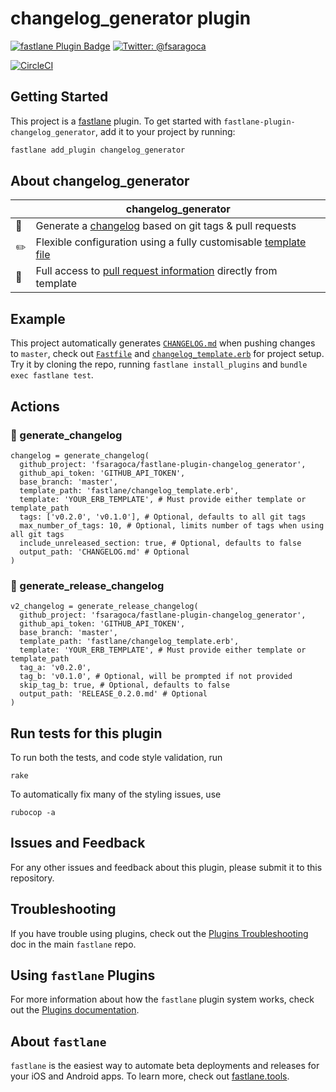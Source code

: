 # changelog_generator plugin

[![fastlane Plugin Badge](https://rawcdn.githack.com/fastlane/fastlane/master/fastlane/assets/plugin-badge.svg)](https://rubygems.org/gems/fastlane-plugin-changelog_generator)
[![Twitter: @fsaragoca](https://img.shields.io/badge/contact-@fsaragoca-blue.svg?style=flat)](https://twitter.com/fsaragoca)

[![CircleCI](https://circleci.com/gh/fsaragoca/fastlane-plugin-changelog_generator.svg?style=svg)](https://circleci.com/gh/fsaragoca/fastlane-plugin-changelog_generator)

## Getting Started

This project is a [fastlane](https://github.com/fastlane/fastlane) plugin. To get started with `fastlane-plugin-changelog_generator`, add it to your project by running:

```bash
fastlane add_plugin changelog_generator
```

## About changelog_generator

|                   |  changelog_generator  |
|-------------------|-----------------------|
| :book:            | Generate a [changelog](https://github.com/fsaragoca/fastlane-plugin-changelog_generator/blob/master/CHANGELOG.md) based on git tags & pull requests
| :pencil2:         | Flexible configuration using a fully customisable [template file](https://github.com/fsaragoca/fastlane-plugin-changelog_generator/blob/master/fastlane/changelog_template.erb)
| :page_with_curl:  | Full access to [pull request information](https://developer.github.com/v3/pulls/#get-a-single-pull-request) directly from template

## Example

This project automatically generates [`CHANGELOG.md`](CHANGELOG.md) when pushing changes to `master`, check out [`Fastfile`](fastlane/Fastfile) and [`changelog_template.erb`](fastlane/changelog_template.erb) for project setup. Try it by cloning the repo, running `fastlane install_plugins` and `bundle exec fastlane test`.

## Actions

### :book: generate_changelog

```
changelog = generate_changelog(
  github_project: 'fsaragoca/fastlane-plugin-changelog_generator',
  github_api_token: 'GITHUB_API_TOKEN',
  base_branch: 'master',
  template_path: 'fastlane/changelog_template.erb',
  template: 'YOUR_ERB_TEMPLATE', # Must provide either template or template_path
  tags: ['v0.2.0', 'v0.1.0'], # Optional, defaults to all git tags
  max_number_of_tags: 10, # Optional, limits number of tags when using all git tags
  include_unreleased_section: true, # Optional, defaults to false
  output_path: 'CHANGELOG.md' # Optional
)
```

### :ship: generate_release_changelog

```
v2_changelog = generate_release_changelog(
  github_project: 'fsaragoca/fastlane-plugin-changelog_generator',
  github_api_token: 'GITHUB_API_TOKEN',
  base_branch: 'master',
  template_path: 'fastlane/changelog_template.erb',
  template: 'YOUR_ERB_TEMPLATE', # Must provide either template or template_path
  tag_a: 'v0.2.0',
  tag_b: 'v0.1.0', # Optional, will be prompted if not provided
  skip_tag_b: true, # Optional, defaults to false
  output_path: 'RELEASE_0.2.0.md' # Optional
)
```

## Run tests for this plugin

To run both the tests, and code style validation, run

```
rake
```

To automatically fix many of the styling issues, use
```
rubocop -a
```

## Issues and Feedback

For any other issues and feedback about this plugin, please submit it to this repository.

## Troubleshooting

If you have trouble using plugins, check out the [Plugins Troubleshooting](https://github.com/fastlane/fastlane/blob/master/fastlane/docs/PluginsTroubleshooting.md) doc in the main `fastlane` repo.

## Using `fastlane` Plugins

For more information about how the `fastlane` plugin system works, check out the [Plugins documentation](https://github.com/fastlane/fastlane/blob/master/fastlane/docs/Plugins.md).

## About `fastlane`

`fastlane` is the easiest way to automate beta deployments and releases for your iOS and Android apps. To learn more, check out [fastlane.tools](https://fastlane.tools).
